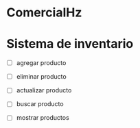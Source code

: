 # ComercialHz
 Sistema de inventario
 =====================

 - [ ] agregar producto
 - [ ] eliminar producto
 - [ ] actualizar producto
 - [ ] buscar producto
- [ ] mostrar productos



